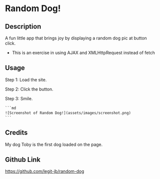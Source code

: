 # Random Dog!

## Description

A fun little app that brings joy by displaying a random dog pic at button click.

- This is an exercise in using AJAX and XMLHttpRequest instead of fetch

## Usage

Step 1: Load the site.

Step 2: Click the button.

Step 3: Smile.

    ```md
    ![Screenshot of Random Dog!](assets/images/screenshot.png)
    ```

## Credits

My dog Toby is the first dog loaded on the page.

## Github Link

https://github.com/legit-jb/random-dog